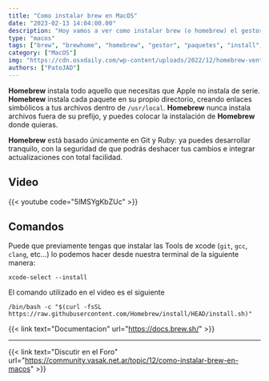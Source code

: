 ```yaml
---
title: "Como instalar brew en MacOS"
date: "2023-02-13 14:04:00.00"
description: "Hoy vamos a ver como instalar brew (o homebrew) el gestor de paquetes para devs en MacOS."
type: "macos"
tags: ["brew", "brewhome", "homebrew", "gestor", "paquetes", "install", "macos", "mac", "apple", "package", "manager", "universal"]
category: ["MacOS"]
img: "https://cdn.osxdaily.com/wp-content/uploads/2022/12/homebrew-ventura-macos.jpg"
authors: ["PatoJAD"]
---
```


**Homebrew** instala todo aquello que necesitas que Apple no instala de serie. **Homebrew** instala cada paquete en su propio directorio, creando enlaces simbólicos a tus archivos dentro de `/usr/local`. **Homebrew** nunca instala archivos fuera de su prefijo, y puedes colocar la instalación de **Homebrew** donde quieras. 

**Homebrew** está basado únicamente en Git y Ruby: ya puedes desarrollar tranquilo, con la seguridad de que podrás deshacer tus cambios e integrar actualizaciones con total facilidad.

## Video

{{< youtube code="5lMSYgKbZUc" >}}

## Comandos

Puede que previamente tengas que instalar las Tools de xcode (`git`, `gcc`, `clang`, etc...) lo podemos hacer desde nuestra terminal de la siguiente manera:

```shell
xcode-select --install
```

El comando utilizado en el video es el siguiente

```shell
/bin/bash -c "$(curl -fsSL https://raw.githubusercontent.com/Homebrew/install/HEAD/install.sh)"
```

{{< link text="Documentacion" url="https://docs.brew.sh/" >}}

---

{{< link text="Discutir en el Foro" url="https://community.vasak.net.ar/topic/12/como-instalar-brew-en-macos" >}}
